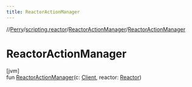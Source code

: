```yaml
---
title: ReactorActionManager
---
```

//[Perry](../../../index.html)/[scripting.reactor](../index.html)/[ReactorActionManager](index.html)/[ReactorActionManager](-reactor-action-manager.html)



# ReactorActionManager



[jvm]\
fun [ReactorActionManager](-reactor-action-manager.html)(c: [Client](../../client/-client/index.html), reactor: [Reactor](../../server.maps/-reactor/index.html))




